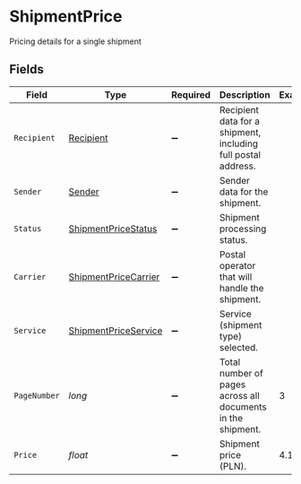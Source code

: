 # ShipmentPrice

Pricing details for a single shipment


## Fields

| Field                                                                   | Type                                                                    | Required                                                                | Description                                                             | Example                                                                 |
| ----------------------------------------------------------------------- | ----------------------------------------------------------------------- | ----------------------------------------------------------------------- | ----------------------------------------------------------------------- | ----------------------------------------------------------------------- |
| `Recipient`                                                             | [Recipient](../../Models/Components/Recipient.md)                       | :heavy_minus_sign:                                                      | Recipient data for a shipment, including full postal address.           |                                                                         |
| `Sender`                                                                | [Sender](../../Models/Components/Sender.md)                             | :heavy_minus_sign:                                                      | Sender data for the shipment.                                           |                                                                         |
| `Status`                                                                | [ShipmentPriceStatus](../../Models/Components/ShipmentPriceStatus.md)   | :heavy_minus_sign:                                                      | Shipment processing status.                                             |                                                                         |
| `Carrier`                                                               | [ShipmentPriceCarrier](../../Models/Components/ShipmentPriceCarrier.md) | :heavy_minus_sign:                                                      | Postal operator that will handle the shipment.                          |                                                                         |
| `Service`                                                               | [ShipmentPriceService](../../Models/Components/ShipmentPriceService.md) | :heavy_minus_sign:                                                      | Service (shipment type) selected.                                       |                                                                         |
| `PageNumber`                                                            | *long*                                                                  | :heavy_minus_sign:                                                      | Total number of pages across all documents in the shipment.             | 3                                                                       |
| `Price`                                                                 | *float*                                                                 | :heavy_minus_sign:                                                      | Shipment price (PLN).                                                   | 4.16                                                                    |
